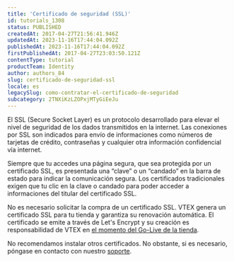```yaml
---
title: 'Certificado de seguridad (SSL)'
id: tutorials_1308
status: PUBLISHED
createdAt: 2017-04-27T21:56:41.946Z
updatedAt: 2023-11-16T17:44:04.092Z
publishedAt: 2023-11-16T17:44:04.092Z
firstPublishedAt: 2017-04-27T23:03:50.121Z
contentType: tutorial
productTeam: Identity
author: authors_84
slug: certificado-de-seguridad-ssl
locale: es
legacySlug: como-contratar-el-certificado-de-seguridad
subcategory: 2TNXiKzLZOPxjMTyGiEeJu
---
```


El SSL (Secure Socket Layer) es un protocolo desarrollado para elevar el nivel de seguridad de los dados transmitidos en la internet. Las conexiones por SSL son indicados para envío de informaciones como números de tarjetas de crédito, contraseñas y cualquier otra información confidencial vía internet.

Siempre que tu accedes una página segura, que sea protegida por un certificado SSL, es presentada una “clave” o un “candado” en la barra de estado para indicar la comunicación segura. Los certificados tradicionales exigen que tu clic en la clave o candado para poder acceder a informaciones del titular del certificado SSL.

No es necesario solicitar la compra de un certificado SSL. VTEX genera un certificado SSL para tu tienda y garantiza su renovación automática. El certificado se emite a través de Let's Encrypt y su creación es responsabilidad de VTEX en [el momento del Go-Live de la tienda](https://help.vtex.com/es/tutorial/configurando-el-apuntamiento-del-dns-para-vtex--tutorials_4280).

<div class="alert alert-warning">
<p>No recomendamos instalar otros certificados. No obstante, si es necesario, póngase en contacto con nuestro <a href="https://help.vtex.com/es/support">soporte</a>.</p>
</div>
